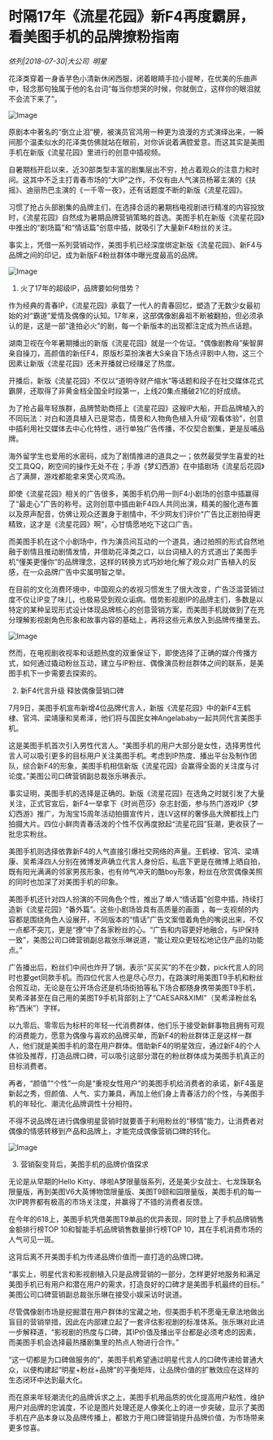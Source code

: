 # 时隔17年《流星花园》新F4再度霸屏，看美图手机的品牌撩粉指南

*侬列|2018-07-30|大公司 
                                                明星*

花泽类穿着一身香芋色小清新休闲西服，闭着眼睛手拉小提琴，在优美的乐曲声中，轻念那句独属于他的名台词“每当你想哭的时候，你就倒立，这样你的眼泪就不会流下来了”。

![Image](http://p3.pstatp.com/large/pgc-image/1532997343172c62b011ab6)

原剧本中著名的“倒立止泪”梗，被演员官鸿用一种更为浪漫的方式演绎出来，一瞬间那个温柔似水的花泽类仿佛就站在眼前，对你诉说着满腔爱意。而这其实是美图手机在新版《流星花园》里进行的创意中插视频。

自暑期档开启以来，近30部类型丰富的剧集层出不穷，抢占着观众的注意力和时间。这其中不乏主打青春市场的“大IP”之作，不仅有由人气演员杨幂主演的《扶摇》、迪丽热巴主演的《一千零一夜》，还有话题度不断的新版《流星花园》。

习惯了抢占头部剧集的品牌主们，在选择合适的暑期档电视剧进行精准的内容投放时，《流星花园》自然成为暑期品牌营销策略的首选。美图手机在新版《流星花园》中推出的“剧场篇”和“情话篇”创意中插，就吸引了大量新F4粉丝的关注。

事实上，凭借一系列营销动作，美图手机已经深度绑定新版《流星花园》、新F4与品牌之间的印记，成为新版F4粉丝群体中曝光度最高的品牌。

![Image](http://p9.pstatp.com/large/pgc-image/15329973431989d164bc373)

1. 火了17年的超级IP，品牌要如何借势？

作为经典的青春IP，《流星花园》承载了一代人的青春回忆，塑造了无数少女最初始的对“霸道”爱情及偶像的认知。17年来，这部偶像剧鼻祖不断被翻拍，但必须承认的是，这是一部“逢拍必火”的剧，每一个新版本的出现都注定成为热点话题。

湖南卫视在今年暑期播出的新版《流星花园》就是一个佐证。“偶像剧教母”柴智屏亲自操刀，高颜值的新任F4，原版杉菜扮演者大S亲自下场点评剧中人物，这三个因素让新版《流星花园》还未开播就已经赚足了热度。

开播后，新版《流星花园》不仅以“道明寺财产缩水”等话题和段子在社交媒体花式霸屏，还取得了非黄金档全国全时段第一，上线20集点播破21亿的好成绩。

为了抢占最年轻族群，品牌赞助商搭上《流星花园》这艘IP大船，开启品牌植入的不同玩法：对白和道具植入已是常态，情景和人物角色植入升级“观看体验”，创意中插利用社交媒体去中心化特性，进行单独广告传播，不仅契合剧集，更是反哺品牌。

海外留学生也爱用的水密码，成为了剧情推进的道具之一；依然最受学生喜爱的社交工具QQ，刷空间的操作无处不在；手游《梦幻西游》在中插剧场《流星后花园》占了满屏，游戏都能拿来煲心灵鸡汤。

即使《流星花园》相关的广告很多，美图手机仍用一则F4小剧场的创意中插赢得了“最走心”广告的称号。这则创意中插由新F4四人共同出演，精美的服化道布置以及原声配音，仿佛让观众还置身于剧情中，不少网友们评价“广告比正剧拍得更精致，这才是《流星花园》啊”，心甘情愿地吃下这口广告。

而美图手机在这个小剧场中，作为演员间互动的一个道具，通过拍照的形式自然地融于剧情且推动剧情发情，并借助花泽类之口，以台词植入的方式道出了美图手机“懂美更懂你”的品牌理念，这样的转换方式巧妙地化解了观众对广告植入的反感，在一众品牌广告中实属明智之举。

在目前的文化消费环境中，中国观众的收视习惯发生了很大改变，广告泛滥营销过度不仅让IP变了味儿，也极易受到观众诟病。借势影视剧IP的品牌主们，多数是以特定的某种呈现形式设计体现品牌核心的创意营销方案，而美图手机就做到了在充分理解影视剧角色形象和故事内容的基础上，再将这些元素放入到品牌传播里去。

![Image](http://p1.pstatp.com/large/pgc-image/153299734278331441616a7)

然而，在电视剧收视率和话题热度的双重保证下，即使选择了正确的媒介传播方式，如何通过撬动粉丝互动，建立与IP粉丝、偶像演员粉丝群体之间的联系，是美图手机下一步需要去探索的。

2. 新F4代言升级 释放偶像营销口碑

7月9日，美图手机宣布新增4位品牌代言人，新版《流星花园》中的新F4王鹤棣、官鸿、梁靖康和吴希泽，他们将与国民女神Angelababy一起共同代言美图手机。

这是美图手机首次引入男性代言人。“美图手机的用户大部分是女性，选择男性代言人可以吸引更多的目标用户关注美图手机。考虑到IP热度、播出平台及制作团队，综合新F4的形象，美图手机相信新版《流星花园》会赢得全面的关注度与讨论度。”美图公司口碑营销副总裁张乐琳表示。

事实证明，美图手机的选择是正确的。新版《流星花园》在选角之时就引发了大量关注，正式官宣后，新F4一举拿下《时尚芭莎》杂志封面，参与热门游戏IP《梦幻西游》推广，为淘宝15周年活动拍摄宣传片，连LV这样的奢侈品大牌都找上门拍摄大片。四位小鲜肉青春活泼的个性不仅再度掀起“流星花园”狂潮，更收获了一批忠实粉丝。

美图手机则选择依靠新F4的人气直接引爆社交网络的声量。王鹤棣、官鸿、梁靖康、吴希泽四人分别在微博发声确立代言人身份后，私底下更是在微博上晒自拍，既有阳光满满的邻家男孩形象，也有帅气冲天的酷boy形象，粉丝在欣赏偶像美照的同时也加深了对美图手机的印象。

美图手机还针对四人扮演的不同角色个性，推出了单人“情话篇”创意中插，持续打造新《流星花园》“番外篇”。这些小剧场皆具有高质量的画面 ，每一支视频的内容都是围绕角色人设展开，不同版本的“情话”广告文案借着角色的嘴说出来，不仅一点都不突兀，更是“撩”中了各家粉丝的心。“广告和内容更好地融合，与IP保持一致”，美图公司口碑营销副总裁张乐琳说道，“能让观众更轻松地记住产品的功能点。”

广告播出后，粉丝们中间也炸开了锅，表示“买买买”的不在少数，pick代言人的同时也要get同款手机。而四位代言人也是尽心尽力，在路演时用美图T9手机和粉丝合照互动，无论是在公开场合还是机场街拍等私下场合都随身携带美图T9手机，吴希泽甚至在自己用的美图T9手机背部刻上了“CAESAR&XIMI”（吴希泽粉丝名称“西米”）字样。

以九零后、零零后为标杆的年轻一代消费群体，他们乐于接受新鲜事物且拥有可观的消费能力，愿意为偶像与喜欢的品牌买单，而新F4的粉丝群体正是这样一群人，他们就是美图手机的潜在用户群体。借助新F4的明星效应，通过新F4的个人体验及推荐，打造品牌口碑，可以吸引这部分潜在的粉丝群体成为美图手机真正的目标消费者。

再者，“颜值”“个性”一向是“重视女性用户”的美图手机给消费者的承诺，新F4虽是新起之秀，但颜值、人气、实力兼具，再加上他们身上青春活力的个性，与美图手机的年轻化、潮流化品牌调性十分相符。

不得不说品牌在进行偶像明星营销时就要善于利用粉丝的“移情”能力，让消费者对偶像的情感转移到产品和品牌上，才能完成偶像营销口碑的转化。

![Image](http://p1.pstatp.com/large/pgc-image/153299734278331441616a7)

3. 营销裂变背后，美图手机的品牌价值探求

无论是从早期的Hello Kitty、哆啦A梦限量版系列，还是美少女战士、七龙珠联名限量版，再到美图V6大英博物馆限量版、美图T9颐和园限量版，美图手机的每一次IP跨界都有极高的市场关注度，并赢得了不错的消费者反馈。

在今年的618上，美图手机凭借美图T9单品的优异表现，同时登上了手机品牌销售金额排行榜TOP 10和智能手机品牌销售数量排行榜TOP 10，其在手机消费市场的人气可见一斑。

这背后离不开美图手机为传递品牌价值而一直打造的品牌口碑。

“事实上，明星代言和影视剧植入只是品牌营销的一部分，怎样更好地服务和满足美图手机已有用户和潜在用户的需求，打造良好的口碑才是美图手机最终的目标。” 美图公司口碑营销副总裁张乐琳在接受小娱采访时说道。

尽管偶像剧市场是挖掘潜在用户群体的宝藏之地，但美图手机不愿毫无章法地做出盲目的营销举措，因此在内部建立起了一套评估影视剧的标准体系。张乐琳对此进一步解释道，“影视剧的热度与口碑，其IP价值及播出平台都是必须考虑的因素，而美图手机会选择最热播剧集里的热点人物进行合作。”

“这一切都是为口碑做服务的”，美图手机希望通过明星代言人的口碑传递给普通大众，以便构建起“明星+粉丝+品牌”的平衡矩阵，让品牌价值的扩散效应在这样的生态闭环中达到最大化。

而在原来年轻潮流化的品牌诉求之上，美图手机用品质的优化提高用户粘性，维护用户对品牌的忠诚度，不论是图片处理还是人像美化上的进一步突破，显示了美图手机在产品本身以及品牌传播上，都致力于用口碑营销提升品牌价值，为市场带来更多惊喜。

